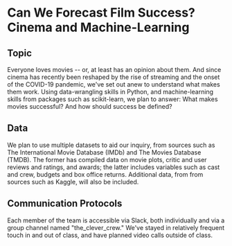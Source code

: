 # Can We Forecast Film Success? Cinema and Machine-Learning

## Topic
Everyone loves movies -- or, at least has an opinion about them. And since cinema has recently been reshaped by the rise of streaming and the onset of the COVID-19 pandemic, we've set out anew to understand what makes them work. Using data-wrangling skills in Python, and machine-learning skills from packages such as scikit-learn, we plan to answer: What makes movies successful? And how should success be defined?

## Data
We plan to use multiple datasets to aid our inquiry, from sources such as The International Movie Database (IMDb) and The Movies Database (TMDB). The former has compiled data on movie plots, critic and user reviews and ratings, and awards; the latter includes variables such as cast and crew, budgets and box office returns. Additional data, from from sources such as Kaggle, will also be included.

## Communication Protocols
Each member of the team is accessible via Slack, both individually and via a group channel named "the_clever_crew." We've stayed in relatively frequent touch in and out of class, and have planned video calls outside of class.



